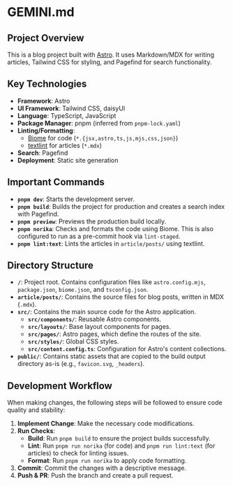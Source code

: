 # GEMINI.md

## Project Overview

This is a blog project built with [Astro](https://astro.build/). It uses Markdown/MDX for writing articles, Tailwind CSS for styling, and Pagefind for search functionality.

## Key Technologies

- **Framework**: Astro
- **UI Framework**: Tailwind CSS, daisyUI
- **Language**: TypeScript, JavaScript
- **Package Manager**: pnpm (inferred from `pnpm-lock.yaml`)
- **Linting/Formatting**:
    - [Biome](https://biomejs.dev/) for code (`*.{jsx,astro,ts,js,mjs,css,json}`)
    - [textlint](https://textlint.github.io/) for articles (`*.mdx`)
- **Search**: Pagefind
- **Deployment**: Static site generation

## Important Commands

- **`pnpm dev`**: Starts the development server.
- **`pnpm build`**: Builds the project for production and creates a search index with Pagefind.
- **`pnpm preview`**: Previews the production build locally.
- **`pnpm norika`**: Checks and formats the code using Biome. This is also configured to run as a pre-commit hook via `lint-staged`.
- **`pnpm lint:text`**: Lints the articles in `article/posts/` using textlint.

## Directory Structure

- **`/`**: Project root. Contains configuration files like `astro.config.mjs`, `package.json`, `biome.json`, and `tsconfig.json`.
- **`article/posts/`**: Contains the source files for blog posts, written in MDX (`.mdx`).
- **`src/`**: Contains the main source code for the Astro application.
    - **`src/components/`**: Reusable Astro components.
    - **`src/layouts/`**: Base layout components for pages.
    - **`src/pages/`**: Astro pages, which define the routes of the site.
    - **`src/styles/`**: Global CSS styles.
    - **`src/content.config.ts`**: Configuration for Astro's content collections.
- **`public/`**: Contains static assets that are copied to the build output directory as-is (e.g., `favicon.svg`, `_headers`).

## Development Workflow

When making changes, the following steps will be followed to ensure code quality and stability:

1.  **Implement Change**: Make the necessary code modifications.
2.  **Run Checks**:
    *   **Build**: Run `pnpm build` to ensure the project builds successfully.
    *   **Lint**: Run `pnpm run norika` (for code) and `pnpm run lint:text` (for articles) to check for linting issues.
    *   **Format**: Run `pnpm run norika` to apply code formatting.
3.  **Commit**: Commit the changes with a descriptive message.
4.  **Push & PR**: Push the branch and create a pull request.
